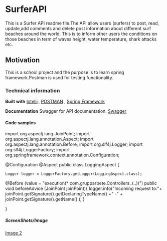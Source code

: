 # SurferAPI
This is a Surfer API readme file.The API allow users (surfers) to post, read, update,add comments and delete post information about different surf beaches around the world. This is to inform other users the conditions on those beaches in term of waves height, water temperature, shark attacks etc.
## Motivation
This is a school project and the purpose is to learn spring framework.Postman is used for testing functionality.

### Technical information
**Built with** [Intellij](https://www.jetbrains.com/idea/),
 [POSTMAN](https://grupp3.postman.co/workspace/Scool-Project~eebc92df-6089-4b71-a890-dbef1dc73151/overview)
, [Spring Framework](https://spring.io/projects/spring-framework)


**Documentation** 
 Swagger for API documentation.
[Swagger](https://swagger.io/docs/open-source-tools/swagger-ui/usage/configuration/)

#### Code samples
import org.aspectj.lang.JoinPoint;
import org.aspectj.lang.annotation.Aspect;
import org.aspectj.lang.annotation.Before;
import org.slf4j.Logger;
import org.slf4j.LoggerFactory;
import org.springframework.context.annotation.Configuration;


@Configuration
@Aspect
public class LoggingAspect {

    Logger logger = LoggerFactory.getLogger(LoggingAspect.class);

  @Before (value = "execution(* com.grupparbete.Controllers.*.*(..))")
  public void beforeAdvice (JoinPoint joinPoint){
      logger.info("Incoming request to:"+
              joinPoint.getSignature().getDeclaringTypeName() +" -" +
              joinPoint.getSignature().getName()
              );
  }

}


##### ScreenShots/Image

[Image 2](https://drive.google.com/file/d/1g32kTb_Vh1_Gn0TzAC96RjOK3fCWSDwf/view?usp=sharing)

